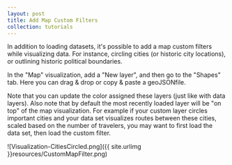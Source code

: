 ```yaml
---
layout: post
title: Add Map Custom Filters
collection: tutorials
---
```


In addition to loading datasets, it's possible to add a map custom filters while visualizing data.  For instance, circling cities (or historic city locations), or outlining historic political boundaries.  

In the "Map" visualization, add a "New layer", and then go to the "Shapes" tab.  Here you can drag & drop or copy & paste a geoJSONfile.  

Note that you can update the color assigned these layers (just like with data layers).  Also note that by default the most recently loaded layer will be "on top" of the map visualization.  For example if your custom layer circles important cities and your data set visualizes routes between these cities, scaled based on the number of travelers, you may want to first load the data set, then load the custom filter.

![Visualization-CitiesCircled.png]({{ site.urlimg }}resources/CustomMapFilter.png)
